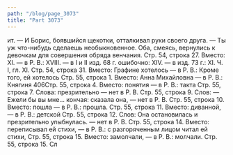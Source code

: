 ```yaml
---
path: "/blog/page_3073"
title: "Part 3073"
---
```


ит. — И Борис, боявшийся щекотки, отталкивал руки своего друга. — Ты уж что-нибудь сделаешь необыкновенное.
Оба, смеясь, вернулись к девочкам для совершения обряда венчания.
Стр. 54, строка 27.
Вместо: XI. — в Р. В.: XVIII. — в I и II изд. 68 г. ошибочно: XIV. — в изд. 73 г.: XI.
Ч. I, гл. XI.
Стр. 54, строка 31.
Вместо: Графине хотелось — в Р. В.: Кроме того, ей хотелось
Стр. 55, строка 1.
Вместо: Анна Михайловна — в Р. В.: Княгиня
406Стр. 55, строка 4.
Вместо: понятия — в Р. В.: такта
Стр. 55, строка 7.
Слова: презрительно — нет в Р. В.
Стр. 55, строка 9.
Слов: — Ежели бы вы мне... кончая: сказала она, — нет в Р. В.
Стр. 55, строка 10.
Вместо: пошла — в Р. В.: прошла.
Стр. 55, строка 11.
Вместо: диванной, — в Р. В.: детской
Стр. 55, строка 12.
Слов: Она остановилась и презрительно улыбнулась. — нет в Р. В.
Стр. 55, строка 14.
Вместо: переписывал ей стихи, — в Р. В.: с разгоряченным лицом читал ей стихи,
Стр. 55, строка 15.
Вместо: замолчали, — в Р. В.: молчали.
Стр. 55, строка 15.
Сл
